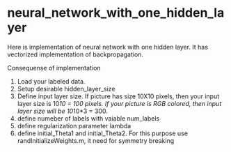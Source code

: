 # neural_network_with_one_hidden_layer
Here is implementation of neural network with one hidden layer. It has vectorized implementation of backpropagation.

Consequense of implementation

1. Load your labeled data.
2. Setup desirable hidden_layer_size
3. Define input layer size. If picture has size 10X10 pixels, then your input layer size is 10*10 = 100 pixels. If your picture is RGB colored, then input layer size will be 10*10*3 = 300.
4. define numeber of labels with vaiable num_labels
5. define regularization parameter lambda
6. define initial_Theta1 and initial_Theta2. For this purpose use randInitializeWeights.m, it need for symmetry breaking


